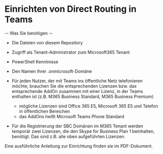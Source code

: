 # Einrichten von Direct Routing in Teams

-- Was Sie benötigen --

- Die Dateien von diesem Repository
- Zugriff als Tenant-Administrator zum Microsoft365 Tenant
- PowerShell Kenntnisse
- Den Namen Ihrer .onmicrosoft-Domäne

- Für jeden Nutzer, der mit Teams ins öffentliche Netz telefonieren möchte, brauchen Sie die entsprechenden Lizenzen
bzw. das entsprechende AddOn zusammen mit einer Lizenz, in der Teams enthalten ist (z.B. M365 Business Standard, M365 Business Premium)
  - mögliche Lizenzen sind Office 365 E5, Microsoft 365 E5 und Telefon in öffentlichen Bereichen
  - das AddOns heißt Microsoft Teams Phone Standard
- Für die Registrierung der SBC Domänen im M365 Tenant werden temporär zwei Lizenzen, die den Skype for 
Business Plan 1 beinhalten, benötigt. Das sind z.B. alle oben aufgeführten Lizenzen.

Eine ausführliche Anleitung zur Einrichtung finden sie im PDF-Dokument.
